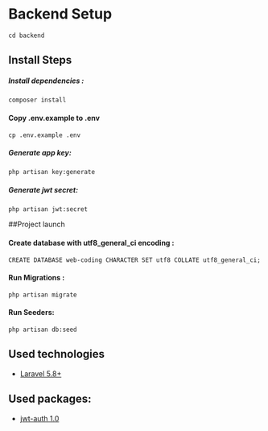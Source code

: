 # Backend Setup

``` 
cd backend
```

## Install Steps

##### Install dependencies :

``` 
composer install
```
#### Copy .env.example to .env
``` 
cp .env.example .env
```
##### Generate app key: 
```
php artisan key:generate 
```
##### Generate jwt secret: 
``` 
php artisan jwt:secret
```

##Project launch

#### Create database with utf8_general_ci encoding :
``` 
CREATE DATABASE web-coding CHARACTER SET utf8 COLLATE utf8_general_ci;
```

#### Run Migrations :

``` 
php artisan migrate
```
#### Run Seeders:

``` 
php artisan db:seed
```
## Used technologies
- [Laravel 5.8+](https://laravel.com/docs/5.8)

## Used packages: 
- [jwt-auth 1.0](https://github.com/tymondesigns/jwt-auth)


